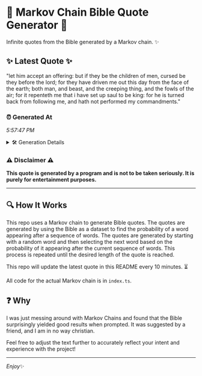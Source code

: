 # 📖 Markov Chain Bible Quote Generator 📖

Infinite quotes from the Bible generated by a Markov chain. ✨

## ✨ Latest Quote ✨
"let him accept an offering: but if they be the children of men, cursed be they before the lord; for they have driven me out this day from the face of the earth; both man, and beast, and the creeping thing, and the fowls of the air; for it repenteth me that i have set up saul to be king: for he is turned back from following me, and hath not performed my commandments."

### ⏰ Generated At
*5:57:47 PM*

<details>
    <summary>🛠️ Generation Details</summary>
    <p>
        <strong>🌱 Seed:</strong> let<br>
        <strong>🔄 Iterations:</strong> 73<br>
        <strong>📜 Context History:</strong><br>[ let ]: him<br>[ let, him ]: accept<br>[ let, him, accept ]: an<br>[ let, him, accept, an ]: offering:<br>[ let, him, accept, an, offering: ]: but<br>[ let, him, accept, an, offering:, but ]: if<br>[ him, accept, an, offering:, but, if ]: they<br>[ accept, an, offering:, but, if, they ]: be<br>[ an, offering:, but, if, they, be ]: the<br>[ offering:, but, if, they, be, the ]: children<br>[ but, if, they, be, the, children ]: of<br>[ if, they, be, the, children, of ]: men,<br>[ they, be, the, children, of, men, ]: cursed<br>[ be, the, children, of, men,, cursed ]: be<br>[ the, children, of, men,, cursed, be ]: they<br>[ children, of, men,, cursed, be, they ]: before<br>[ of, men,, cursed, be, they, before ]: the<br>[ men,, cursed, be, they, before, the ]: lord;<br>[ cursed, be, they, before, the, lord; ]: for<br>[ be, they, before, the, lord;, for ]: they<br>[ they, before, the, lord;, for, they ]: have<br>[ before, the, lord;, for, they, have ]: driven<br>[ the, lord;, for, they, have, driven ]: me<br>[ lord;, for, they, have, driven, me ]: out<br>[ for, they, have, driven, me, out ]: this<br>[ they, have, driven, me, out, this ]: day<br>[ have, driven, me, out, this, day ]: from<br>[ driven, me, out, this, day, from ]: the<br>[ me, out, this, day, from, the ]: face<br>[ out, this, day, from, the, face ]: of<br>[ this, day, from, the, face, of ]: the<br>[ day, from, the, face, of, the ]: earth;<br>[ from, the, face, of, the, earth; ]: both<br>[ the, face, of, the, earth;, both ]: man,<br>[ face, of, the, earth;, both, man, ]: and<br>[ of, the, earth;, both, man,, and ]: beast,<br>[ the, earth;, both, man,, and, beast, ]: and<br>[ earth;, both, man,, and, beast,, and ]: the<br>[ both, man,, and, beast,, and, the ]: creeping<br>[ man,, and, beast,, and, the, creeping ]: thing,<br>[ and, beast,, and, the, creeping, thing, ]: and<br>[ beast,, and, the, creeping, thing,, and ]: the<br>[ and, the, creeping, thing,, and, the ]: fowls<br>[ the, creeping, thing,, and, the, fowls ]: of<br>[ creeping, thing,, and, the, fowls, of ]: the<br>[ thing,, and, the, fowls, of, the ]: air;<br>[ and, the, fowls, of, the, air; ]: for<br>[ the, fowls, of, the, air;, for ]: it<br>[ fowls, of, the, air;, for, it ]: repenteth<br>[ of, the, air;, for, it, repenteth ]: me<br>[ the, air;, for, it, repenteth, me ]: that<br>[ air;, for, it, repenteth, me, that ]: i<br>[ for, it, repenteth, me, that, i ]: have<br>[ it, repenteth, me, that, i, have ]: set<br>[ repenteth, me, that, i, have, set ]: up<br>[ me, that, i, have, set, up ]: saul<br>[ that, i, have, set, up, saul ]: to<br>[ i, have, set, up, saul, to ]: be<br>[ have, set, up, saul, to, be ]: king:<br>[ set, up, saul, to, be, king: ]: for<br>[ up, saul, to, be, king:, for ]: he<br>[ saul, to, be, king:, for, he ]: is<br>[ to, be, king:, for, he, is ]: turned<br>[ be, king:, for, he, is, turned ]: back<br>[ king:, for, he, is, turned, back ]: from<br>[ for, he, is, turned, back, from ]: following<br>[ he, is, turned, back, from, following ]: me,<br>[ is, turned, back, from, following, me, ]: and<br>[ turned, back, from, following, me,, and ]: hath<br>[ back, from, following, me,, and, hath ]: not<br>[ from, following, me,, and, hath, not ]: performed<br>[ following, me,, and, hath, not, performed ]: my<br>[ me,, and, hath, not, performed, my ]: commandments.<br>
    </p>
</details>

### ⚠️ Disclaimer ⚠️
**This quote is generated by a program and is not to be taken seriously. It is purely for entertainment purposes.**

---

## 🔍 How It Works

This repo uses a Markov chain to generate Bible quotes. The quotes are generated by using the Bible as a dataset to find the probability of a word appearing after a sequence of words. The quotes are generated by starting with a random word and then selecting the next word based on the probability of it appearing after the current sequence of words. This process is repeated until the desired length of the quote is reached.

This repo will update the latest quote in this README every 10 minutes. ⏳

All code for the actual Markov chain is in `index.ts`.

## ❓ Why

I was just messing around with Markov Chains and found that the Bible surprisingly yielded good results when prompted. 
It was suggested by a friend, and I am in no way christian.

Feel free to adjust the text further to accurately reflect your intent and experience with the project!

---

*Enjoy*✨
